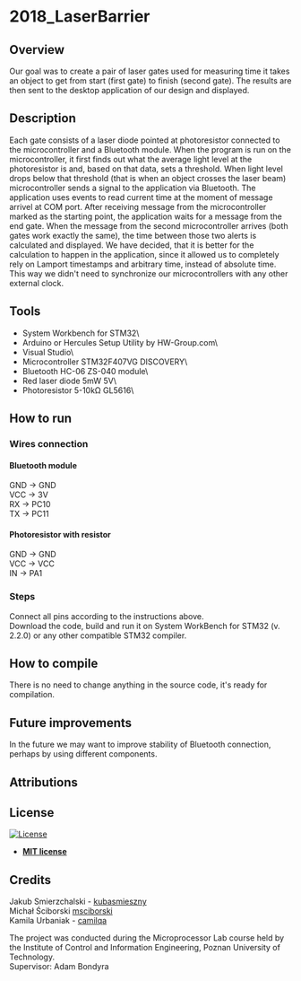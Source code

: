 # 2018_LaserBarrier

## Overview

Our goal was to create a pair of laser gates used for measuring time it takes an object to get from start (first gate) to finish (second gate). The results are then sent to the desktop application of our design and displayed.

## Description 

Each gate consists of a laser diode pointed at photoresistor connected to the microcontroller and a Bluetooth module. When the program is run on the microcontroller, it first finds out what the average light level at the photoresistor is and, based on that data, sets a threshold. When light level drops below that threshold (that is when an object crosses the laser beam) microcontroller sends a signal to the application via Bluetooth. The application uses events to read current time at the moment of message arrivel at COM port. After receiving message from the microcontroller marked as the starting point, the application waits for a message from the end gate. When the message from the second microcontroller arrives (both gates work exactly the same), the time between those two alerts is calculated and displayed. We have decided, that it is better for the calculation to happen in the application, since it allowed us to completely rely on Lamport timestamps and arbitrary time, instead of absolute time. This way we didn't need to synchronize our microcontrollers with any other external clock.

## Tools

* System Workbench for STM32\
* Arduino or Hercules Setup Utility by HW-Group.com\
* Visual Studio\
* Microcontroller STM32F407VG DISCOVERY\
* Bluetooth HC-06 ZS-040 module\
* Red laser diode 5mW 5V\
* Photoresistor 5-10kΩ GL5616\

## How to run

### Wires connection
#### Bluetooth module
GND -> GND\
VCC -> 3V\
RX -> PC10\
TX -> PC11

#### Photoresistor with resistor
GND -> GND\
VCC -> VCC\
IN -> PA1

### Steps

Connect all pins according to the instructions above.\
Download the code, build and run it on System WorkBench for STM32 (v. 2.2.0) or any other compatible STM32 compiler.

## How to compile

There is no need to change anything in the source code, it's ready for compilation.

## Future improvements

In the future we may want to improve stability of Bluetooth connection, perhaps by using different components.

## Attributions

## License
[![License](http://img.shields.io/:license-mit-blue.svg?style=flat-square)](http://badges.mit-license.org)

- **[MIT license](http://opensource.org/licenses/mit-license.php)**

## Credits
Jakub Smierzchalski - [kubasmieszny](https://github.com/kubasmieszny)\
Michał Ściborski [msciborski](https://github.com/msciborski)\
Kamila Urbaniak - [camilqa](https://github.com/camilqa)

The project was conducted during the Microprocessor Lab course held by the Institute of Control and Information Engineering, Poznan University of Technology.\
Supervisor: Adam Bondyra
